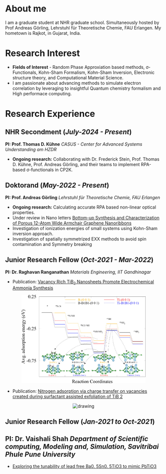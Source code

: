 # About me
 I am a graduate student at NHR graduate school. Simultaneously hosted by Prof Andreas Görling, Lehrstuhl für Theoretische Chemie, FAU Erlangen. My hometown is Rajkot, in Gujarat, India.

# Research Interest
- **Fields of Interest** - Random Phase Approxiation based methods,  σ-Functionals, Kohn-Sham Formalism, Kohn-Sham Inversion, Electronic structure theory, and Computational Material Science.
- I am passionate about advancing methods to simulate electron correlation by leveraging to insightful Quantum chemistry formalism and High performace computing. 


# Research Experience
## **NHR Secondment (_July-2024 - Present_)** 

**PI: Prof. Thomas D. Kühne**
 _CASUS - Center for Advanced Systems Understanding am HZDR_


- **Ongoing research:** Collaborating with Dr. Frederick Stein, Prof. Thomas D. Kühne, Prof. Andreas Görling, and their teams to implement RPA-based σ-functionals in CP2K.

## **Doktorand (_May-2022 - Present_)**

**PI: Prof. Andreas Görling** _Lehrstuhl für Theoretische Chemie, FAU Erlangen_

- **Ongoing research:** Calculating accurate RPA based non-linear
optical properties.
- Under review in Nano letters [Bottom-up Synthesis and Characterization of Porous 12-Atom Wide Armchair Graphene Nanoribbons]()
- Investigation of ionization energies of small systems using Kohn-Sham inversion approach.
- Investigation of spatially symmetrized EXX methods to avoid spin contamination and Symmetry breaking

## **Junior Research Fellow (_Oct-2021 - Mar-2022_)**

**PI: Dr. Raghavan Ranganathan** _Materials Engineering, IIT Gandhinagar_ 

- Publication: [Vacancy Rich TiB<sub>2</sub> Nanosheets Promote Electrochemical Ammonia Synthesis](https://pubs.acs.org/doi/full/10.1021/acsami.4c00253)

<div style="text-align: center;">
<img src="assests/Images/vancany-pic1.jpeg" alt="drawing" width="400"/>
</div>

- Publication: [Nitrogen adsorption via charge transfer on vacancies created during surfactant assisted exfoliation of TiB 2](https://pubs.rsc.org/en/content/articlelanding/2023/nr/d2nr06676a/unauth)

<div style="text-align: center;">
<img src="assests/Images/CHGDIFF.png" alt="drawing" width="400"/>
</div>

## **Junior Research Fellow (_Jan-2021 to Oct-2021_)**

## **PI: Dr. Vaishali Shah** _Department of Scientific computing, Modeling and, Simulation, Savitribai Phule Pune University_

- [Exploring the tunability of lead free Ba0. 5Sn0. 5TiO3 to mimic PbTiO3](https://www.sciencedirect.com/science/article/pii/S0254058423010799)